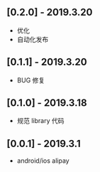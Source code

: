 ## [0.2.0] - 2019.3.20

* 优化
* 自动化发布

## [0.1.1] - 2019.3.20

* BUG 修复

## [0.1.0] - 2019.3.18

* 规范 library 代码

## [0.0.1] - 2019.3.1

* android/ios alipay
